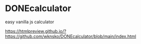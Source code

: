 # DONEcalculator
easy vanilla js calculator

https://htmlpreview.github.io/?https://github.com/wknsko/DONEcalculator/blob/main/index.html
